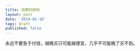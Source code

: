 ```yaml
---
title: 消费的原则
layout: post
date: '2019-02-10'
tags: draft
published: false
---
```


永远不要急于付钱，越晚买只可能越便宜，几乎不可能晚了买不到。
